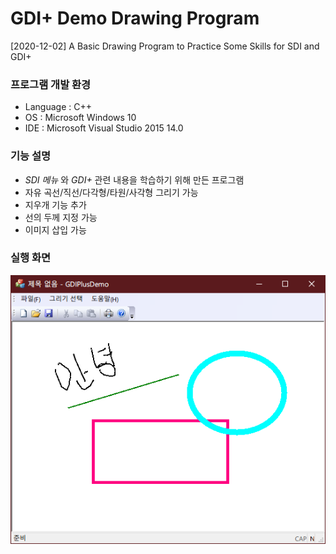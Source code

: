 # GDI+ Demo Drawing Program
[2020-12-02] A Basic Drawing Program to Practice Some Skills for SDI and GDI+

### 프로그램 개발 환경
- Language : C++
- OS : Microsoft Windows 10
- IDE : Microsoft Visual Studio 2015 14.0

### 기능 설명
- *SDI 메뉴* 와 *GDI+* 관련 내용을 학습하기 위해 만든 프로그램
- 자유 곡선/직선/다각형/타원/사각형 그리기 가능
- 지우개 기능 추가
- 선의 두께 지정 가능
- 이미지 삽입 가능

### 실행 화면

![실행 화면](picture.PNG)
